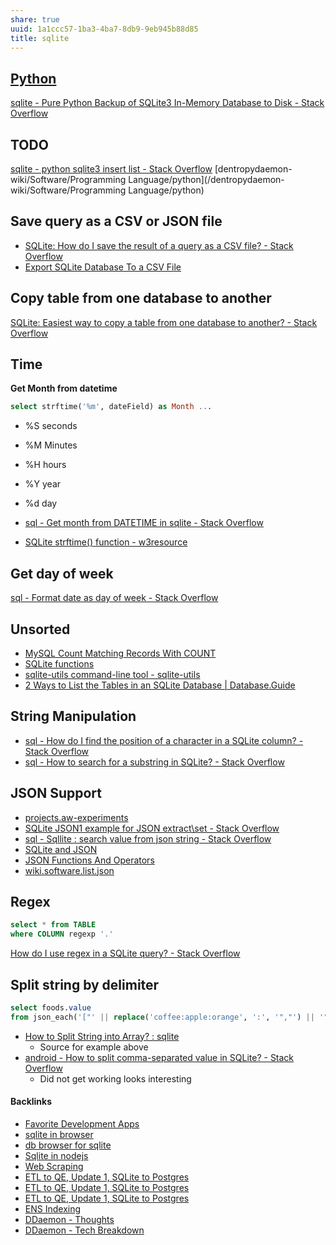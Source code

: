 ```yaml
---
share: true
uuid: 1a1ccc57-1ba3-4ba7-8db9-9eb945b88d85
title: sqlite
---
```

## [Python](/80428ac9-197a-4c70-9230-119cf9079782)

[sqlite - Pure Python Backup of SQLite3 In-Memory Database to Disk - Stack Overflow](https://stackoverflow.com/questions/23395888/pure-python-backup-of-sqlite3-in-memory-database-to-disk)

## TODO

[sqlite - python sqlite3 insert list - Stack Overflow](https://stackoverflow.com/questions/43240617/python-sqlite3-insert-list)  [dentropydaemon-wiki/Software/Programming Language/python](/dentropydaemon-wiki/Software/Programming Language/python)

## Save query as a CSV or JSON file

* [SQLite: How do I save the result of a query as a CSV file? - Stack Overflow](https://stackoverflow.com/questions/6076984/sqlite-how-do-i-save-the-result-of-a-query-as-a-csv-file)
* [Export SQLite Database To a CSV File](https://www.sqlitetutorial.net/sqlite-export-csv/)

## Copy table from one database to another

[SQLite: Easiest way to copy a table from one database to another? - Stack Overflow](https://stackoverflow.com/questions/29220677/sqlite-easiest-way-to-copy-a-table-from-one-database-to-another/29221750)

## Time

**Get Month from datetime**
``` sql
select strftime('%m', dateField) as Month ...
```

* %S seconds
* %M Minutes
* %H hours
* %Y year
* %d day

* [sql - Get month from DATETIME in sqlite - Stack Overflow](https://stackoverflow.com/questions/650480/get-month-from-datetime-in-sqlite)
* [SQLite strftime() function - w3resource](https://www.w3resource.com/sqlite/sqlite-strftime.php)


## Get day of week

[sql - Format date as day of week - Stack Overflow](https://stackoverflow.com/questions/4319302/format-date-as-day-of-week)

## Unsorted

* [MySQL Count Matching Records With COUNT](https://linuxhint.com/identify-duplicate-values-mysql/)
* [SQLite functions](https://zetcode.com/db/sqlite/sqlitefunctions/)
* [sqlite-utils command-line tool - sqlite-utils](https://sqlite-utils.datasette.io/en/stable/cli.html)
* [2 Ways to List the Tables in an SQLite Database | Database.Guide](https://database.guide/2-ways-to-list-tables-in-sqlite-database/)

## String Manipulation

* [sql - How do I find the position of a character in a SQLite column? - Stack Overflow](https://stackoverflow.com/questions/6989895/how-do-i-find-the-position-of-a-character-in-a-sqlite-column)
* [sql - How to search for a substring in SQLite? - Stack Overflow](https://stackoverflow.com/questions/3671761/how-to-search-for-a-substring-in-sqlite)

## JSON Support

* [projects.aw-experiments](/71cde479-25d2-47df-bdd8-0f9a41b7c510)
* [SQLite JSON1 example for JSON extract\set - Stack Overflow](https://stackoverflow.com/questions/33432421/sqlite-json1-example-for-json-extract-set/33433552)
* [sql - Sqllite : search value from json string - Stack Overflow](https://stackoverflow.com/questions/41405569/sqllite-search-value-from-json-string)
* [SQLite and JSON](https://samadhiweb.com/blog/2016.04.24.sqlite.json.html)
* [JSON Functions And Operators](https://sqlite.org/json1.html)
* [wiki.software.list.json](/dentropydaemon-wiki/Software/List/json)

## Regex

``` sql
select * from TABLE
where COLUMN regexp '.'
```

[How do I use regex in a SQLite query? - Stack Overflow](https://stackoverflow.com/questions/5071601/how-do-i-use-regex-in-a-sqlite-query)

## Split string by delimiter

``` sql
select foods.value 
from json_each('["' || replace('coffee:apple:orange', ':', '","') || '"]') as foods;
```

* [How to Split String into Array? : sqlite](https://old.reddit.com/r/sqlite/comments/s4b29t/how_to_split_string_into_array/)
  * Source for example above
* [android - How to split comma-separated value in SQLite? - Stack Overflow](https://stackoverflow.com/questions/24258878/how-to-split-comma-separated-value-in-sqlite)
  * Did not get working looks interesting

#### Backlinks

* [Favorite Development Apps](/bf3ee171-7713-4243-b94b-6647d482cdad)
* [sqlite in browser](/6620f215-4c86-4617-9f85-dc3e1cb95291)
* [db browser for sqlite](/ea2c387b-0305-4b78-a376-b081b9f75e70)
* [Sqlite in nodejs](/8de02b07-3f06-42dd-ab2b-216d03487a06)
* [Web Scraping](/a4d5154b-6474-4bb6-8a82-ed04bfc722ab)
* [ETL to QE, Update 1, SQLite to Postgres](/adf51542-a86b-437b-8542-9ef82c41d7a2)
* [ETL to QE, Update 1, SQLite to Postgres](/adf51542-a86b-437b-8542-9ef82c41d7a2)
* [ETL to QE, Update 1, SQLite to Postgres](/adf51542-a86b-437b-8542-9ef82c41d7a2)
* [ENS Indexing](/28740a43-67c5-4930-8b5c-41c06e659c6a)
* [DDaemon - Thoughts](/edc2124b-c88b-4aaf-8d15-4dfb8ca8397b)
* [DDaemon - Tech Breakdown](/457c6a22-361f-4b4b-9867-809c7c6d0316)
